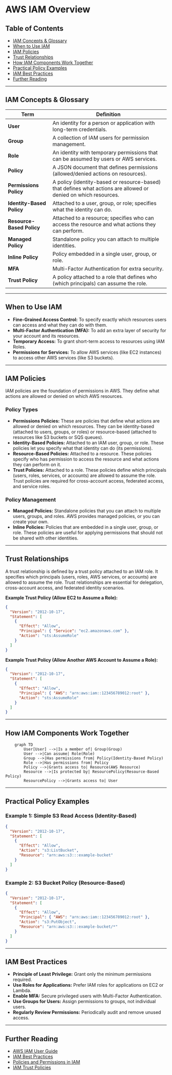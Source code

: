 # AWS IAM Overview

## Table of Contents
- [IAM Concepts & Glossary](#iam-concepts--glossary)
- [When to Use IAM](#when-to-use-iam)
- [IAM Policies](#iam-policies)
- [Trust Relationships](#trust-relationships)
- [How IAM Components Work Together](#how-iam-components-work-together)
- [Practical Policy Examples](#practical-policy-examples)
- [IAM Best Practices](#iam-best-practices)
- [Further Reading](#further-reading)

---

## IAM Concepts & Glossary

| Term | Definition |
|------|------------|
| **User** | An identity for a person or application with long-term credentials. |
| **Group** | A collection of IAM users for permission management. |
| **Role** | An identity with temporary permissions that can be assumed by users or AWS services. |
| **Policy** | A JSON document that defines permissions (allowed/denied actions on resources). |
| **Permissions Policy** | A policy (identity-based or resource-based) that defines what actions are allowed or denied on which resources. |
| **Identity-Based Policy** | Attached to a user, group, or role; specifies what the identity can do. |
| **Resource-Based Policy** | Attached to a resource; specifies who can access the resource and what actions they can perform. |
| **Managed Policy** | Standalone policy you can attach to multiple identities. |
| **Inline Policy** | Policy embedded in a single user, group, or role. |
| **MFA** | Multi-Factor Authentication for extra security. |
| **Trust Policy** | A policy attached to a role that defines who (which principals) can assume the role. |

---

## When to Use IAM

- **Fine-Grained Access Control:** To specify exactly which resources users can access and what they can do with them.
- **Multi-Factor Authentication (MFA):** To add an extra layer of security for your account and its resources.
- **Temporary Access:** To grant short-term access to resources using IAM Roles.
- **Permissions for Services:** To allow AWS services (like EC2 instances) to access other AWS services (like S3 buckets).

---

## IAM Policies

IAM policies are the foundation of permissions in AWS. They define what actions are allowed or denied on which AWS resources.

### Policy Types

- **Permissions Policies:** These are policies that define what actions are allowed or denied on which resources. They can be identity-based (attached to users, groups, or roles) or resource-based (attached to resources like S3 buckets or SQS queues).
- **Identity-Based Policies:** Attached to an IAM user, group, or role. These policies let you specify what that identity can do (its permissions).
- **Resource-Based Policies:** Attached to a resource. These policies specify who has permission to access the resource and what actions they can perform on it.
- **Trust Policies:** Attached to a role. These policies define which principals (users, roles, services, or accounts) are allowed to assume the role. Trust policies are required for cross-account access, federated access, and service roles.

### Policy Management

- **Managed Policies:** Standalone policies that you can attach to multiple users, groups, and roles. AWS provides managed policies, or you can create your own.
- **Inline Policies:** Policies that are embedded in a single user, group, or role. These policies are useful for applying permissions that should not be shared with other identities.

---

## Trust Relationships

A trust relationship is defined by a trust policy attached to an IAM role. It specifies which principals (users, roles, AWS services, or accounts) are allowed to assume the role. Trust relationships are essential for delegation, cross-account access, and federated identity scenarios.

**Example Trust Policy (Allow EC2 to Assume a Role):**

```json
{
  "Version": "2012-10-17",
  "Statement": [
    {
      "Effect": "Allow",
      "Principal": { "Service": "ec2.amazonaws.com" },
      "Action": "sts:AssumeRole"
    }
  ]
}
```

**Example Trust Policy (Allow Another AWS Account to Assume a Role):**

```json
{
  "Version": "2012-10-17",
  "Statement": [
    {
      "Effect": "Allow",
      "Principal": { "AWS": "arn:aws:iam::123456789012:root" },
      "Action": "sts:AssumeRole"
    }
  ]
}
```

---

## How IAM Components Work Together

```mermaid
    graph TD
        User[User] -->|Is a member of| Group(Group)
        User -->|Can assume| Role(Role)
        Group -->|Has permissions from| Policy(Identity-Based Policy)
        Role -->|Has permissions from| Policy
        Policy -->|Grants access to| Resource(AWS Resource)
        Resource -->|Is protected by| ResourcePolicy(Resource-Based Policy)
        ResourcePolicy -->|Grants access to| User
```

---

## Practical Policy Examples

### Example 1: Simple S3 Read Access (Identity-Based)

```json
{
  "Version": "2012-10-17",
  "Statement": [
    {
      "Effect": "Allow",
      "Action": "s3:ListBucket",
      "Resource": "arn:aws:s3:::example-bucket"
    }
  ]
}
```

### Example 2: S3 Bucket Policy (Resource-Based)

```json
{
  "Version": "2012-10-17",
  "Statement": [
    {
      "Effect": "Allow",
      "Principal": { "AWS": "arn:aws:iam::123456789012:root" },
      "Action": "s3:PutObject",
      "Resource": "arn:aws:s3:::example-bucket/*"
    }
  ]
}
```

---

## IAM Best Practices

- **Principle of Least Privilege:** Grant only the minimum permissions required.
- **Use Roles for Applications:** Prefer IAM roles for applications on EC2 or Lambda.
- **Enable MFA:** Secure privileged users with Multi-Factor Authentication.
- **Use Groups for Users:** Assign permissions to groups, not individual users.
- **Regularly Review Permissions:** Periodically audit and remove unused access.

---

## Further Reading

- [AWS IAM User Guide](https://docs.aws.amazon.com/IAM/latest/UserGuide/introduction.html)
- [IAM Best Practices](https://docs.aws.amazon.com/IAM/latest/UserGuide/best-practices.html)
- [Policies and Permissions in IAM](https://docs.aws.amazon.com/IAM/latest/UserGuide/access_policies.html)
- [IAM Trust Policies](https://docs.aws.amazon.com/IAM/latest/UserGuide/id_roles_manage_modify.html#roles-modify_trust-policy)